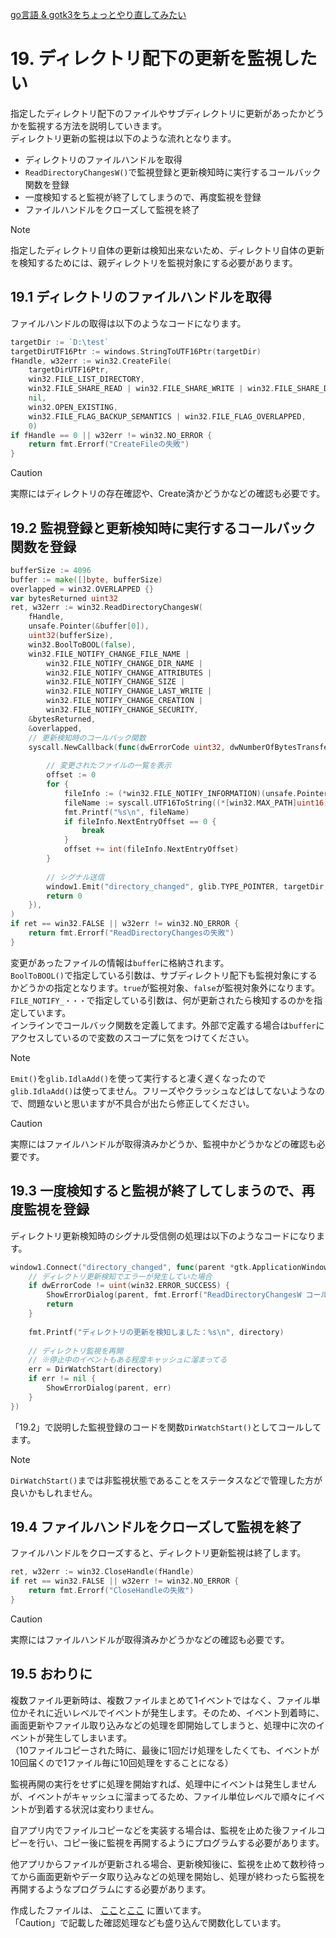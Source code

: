 [go言語 & gotk3をちょっとやり直してみたい](../../README.md#go%E8%A8%80%E8%AA%9Egotk3%E3%82%92%E3%81%A1%E3%82%87%E3%81%A3%E3%81%A8%E3%82%84%E3%82%8A%E7%9B%B4%E3%81%97%E3%81%A6%E3%81%BF%E3%81%9F%E3%81%84)  

# 19. ディレクトリ配下の更新を監視したい  

指定したディレクトリ配下のファイルやサブディレクトリに更新があったかどうかを監視する方法を説明していきます。  
ディレクトリ更新の監視は以下のような流れとなります。  

- ディレクトリのファイルハンドルを取得  
- `ReadDirectoryChangesW()`で監視登録と更新検知時に実行するコールバック関数を登録  
- 一度検知すると監視が終了してしまうので、再度監視を登録  
- ファイルハンドルをクローズして監視を終了  

> [!NOTE]  
> 指定したディレクトリ自体の更新は検知出来ないため、ディレクトリ自体の更新を検知するためには、親ディレクトリを監視対象にする必要があります。  

## 19.1 ディレクトリのファイルハンドルを取得  

ファイルハンドルの取得は以下のようなコードになります。  

```go
targetDir := `D:\test`
targetDirUTF16Ptr := windows.StringToUTF16Ptr(targetDir)
fHandle, w32err := win32.CreateFile(
	targetDirUTF16Ptr,
	win32.FILE_LIST_DIRECTORY,
	win32.FILE_SHARE_READ | win32.FILE_SHARE_WRITE | win32.FILE_SHARE_DELETE,
	nil,
	win32.OPEN_EXISTING,
	win32.FILE_FLAG_BACKUP_SEMANTICS | win32.FILE_FLAG_OVERLAPPED,
	0)
if fHandle == 0 || w32err != win32.NO_ERROR {
	return fmt.Errorf("CreateFileの失敗")
}
```

> [!CAUTION]  
> 実際にはディレクトリの存在確認や、Create済かどうかなどの確認も必要です。  

## 19.2 監視登録と更新検知時に実行するコールバック関数を登録  

```go
bufferSize := 4096
buffer := make([]byte, bufferSize)
overlapped = win32.OVERLAPPED {}
var bytesReturned uint32
ret, w32err := win32.ReadDirectoryChangesW(
	fHandle,
	unsafe.Pointer(&buffer[0]),
	uint32(bufferSize),
	win32.BoolToBOOL(false),
	win32.FILE_NOTIFY_CHANGE_FILE_NAME |
		win32.FILE_NOTIFY_CHANGE_DIR_NAME |
		win32.FILE_NOTIFY_CHANGE_ATTRIBUTES |
		win32.FILE_NOTIFY_CHANGE_SIZE |
		win32.FILE_NOTIFY_CHANGE_LAST_WRITE |
		win32.FILE_NOTIFY_CHANGE_CREATION |
		win32.FILE_NOTIFY_CHANGE_SECURITY,
	&bytesReturned,
	&overlapped,
	// 更新検知時のコールバック関数
	syscall.NewCallback(func(dwErrorCode uint32, dwNumberOfBytesTransfered uint32, lpOverlapped *win32.OVERLAPPED) uintptr {
		
		// 変更されたファイルの一覧を表示
		offset := 0
		for {
			fileInfo := (*win32.FILE_NOTIFY_INFORMATION)(unsafe.Pointer(&buffer[offset]))
			fileName := syscall.UTF16ToString((*[win32.MAX_PATH]uint16)(unsafe.Pointer(&fileInfo.FileName[0]))[:fileInfo.FileNameLength / 2])
			fmt.Printf("%s\n", fileName)
			if fileInfo.NextEntryOffset == 0 {
				break
			}
			offset += int(fileInfo.NextEntryOffset)
		}
		
		// シグナル送信
		window1.Emit("directory_changed", glib.TYPE_POINTER, targetDir, uint(dwErrorCode))
		return 0
	}),
)
if ret == win32.FALSE || w32err != win32.NO_ERROR {
	return fmt.Errorf("ReadDirectoryChangesの失敗")
}
```

変更があったファイルの情報は`buffer`に格納されます。  
`BoolToBOOL()`で指定している引数は、サブディレクトリ配下も監視対象にするかどうかの指定となります。`true`が監視対象、`false`が監視対象外になります。  
`FILE_NOTIFY_・・・`で指定している引数は、何が更新されたら検知するのかを指定しています。  
インラインでコールバック関数を定義してます。外部で定義する場合は`buffer`にアクセスしているので変数のスコープに気をつけてください。  



> [!NOTE]  
> `Emit()`を`glib.IdlaAdd()`を使って実行すると凄く遅くなったので`glib.IdlaAdd()`は使ってません。フリーズやクラッシュなどはしてないようなので、問題ないと思いますが不具合が出たら修正してください。  

> [!CAUTION]  
> 実際にはファイルハンドルが取得済みかどうか、監視中かどうかなどの確認も必要です。  

## 19.3 一度検知すると監視が終了してしまうので、再度監視を登録  

ディレクトリ更新検知時のシグナル受信側の処理は以下のようなコードになります。  

```go
window1.Connect("directory_changed", func(parent *gtk.ApplicationWindow, directory string, dwErrorCode uint) {
	// ディレクトリ更新検知でエラーが発生していた場合
	if dwErrorCode != uint(win32.ERROR_SUCCESS) {
		ShowErrorDialog(parent, fmt.Errorf("ReadDirectoryChangesW コールバックエラー: %v", dwErrorCode))
		return
	}
	
	fmt.Printf("ディレクトリの更新を検知しました：%s\n", directory)
	
	// ディレクトリ監視を再開
	// ※停止中のイベントもある程度キャッシュに溜まってる
	err = DirWatchStart(directory)
	if err != nil {
		ShowErrorDialog(parent, err)
	}
})
```

「19.2」で説明した監視登録のコードを関数`DirWatchStart()`としてコールしてます。  

> [!NOTE]  
> `DirWatchStart()`までは非監視状態であることをステータスなどで管理した方が良いかもしれません。  

## 19.4 ファイルハンドルをクローズして監視を終了  

ファイルハンドルをクローズすると、ディレクトリ更新監視は終了します。  

```go
ret, w32err := win32.CloseHandle(fHandle)
if ret == win32.FALSE || w32err != win32.NO_ERROR {
	return fmt.Errorf("CloseHandleの失敗")
}
```

> [!CAUTION]  
> 実際にはファイルハンドルが取得済みかどうかなどの確認も必要です。  

## 19.5 おわりに  

複数ファイル更新時は、複数ファイルまとめて1イベントではなく、ファイル単位かそれに近いレベルでイベントが発生します。そのため、イベント到着時に、画面更新やファイル取り込みなどの処理を即開始してしまうと、処理中に次のイベントが発生してしまいます。  
（10ファイルコピーされた時に、最後に1回だけ処理をしたくても、イベントが10回届くので1ファイル毎に10回処理をすることになる）  

監視再開の実行をせずに処理を開始すれば、処理中にイベントは発生しませんが、イベントがキャッシュに溜まってるため、ファイル単位レベルで順々にイベントが到着する状況は変わりません。  

自アプリ内でファイルコピーなどを実装する場合は、監視を止めた後ファイルコピーを行い、コピー後に監視を再開するようにプログラムする必要があります。  

他アプリからファイルが更新される場合、更新検知後に、監視を止めて数秒待ってから画面更新やデータ取り込みなどの処理を開始し、処理が終わったら監視を再開するようなプログラムにする必要があります。  

作成したファイルは、
[ここ](19_SimpleWindow_directory.go)と[ここ](19_library.go)
に置いてます。   
「Caution」で記載した確認処理なども盛り込んで関数化しています。  
